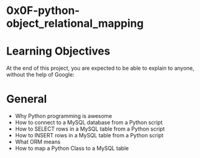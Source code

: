 # 0x0F-python-object_relational_mapping


# Learning Objectives
At the end of this project, you are expected to be able to explain to anyone, without the help of Google:

# General
  - Why Python programming is awesome
  - How to connect to a MySQL database from a Python script
  - How to SELECT rows in a MySQL table from a Python script
  - How to INSERT rows in a MySQL table from a Python script
  - What ORM means
  - How to map a Python Class to a MySQL table
